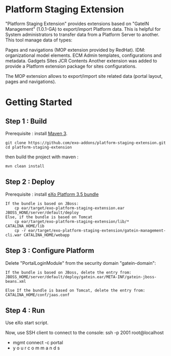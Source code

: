 Platform Staging Extension
===================

"Platform Staging Extension" provides extensions based on "GateIN Management" (1.0.1-GA) to export/import Platform data. This is helpful for System administrators to transfer data from a Platform Server to another.
This tool manage data of types:

Pages and navigations (MOP extension provided by RedHat).
IDM: organizational model elements.
ECM Admin templates, configurations and metadata.
Gadgets
Sites JCR Contents
Another extension was added to provide a Platform extension package for sites configurations.

The MOP extension allows to export/import site related data (portal layout, pages and navigations).

Getting Started
===============

Step 1 :  Build 
----------------

Prerequisite : install [Maven 3](http://maven.apache.org/download.html).

    git clone https://github.com/exo-addons/platform-staging-extension.git
    cd platform-staging-extension

then build the project with maven :

    mvn clean install

Step 2 : Deploy 
---------------

Prerequisite : install [eXo Platform 3.5 bundle](http://www.exoplatform.com/company/en/download-exo-platform)

	If the bundle is based on JBoss:
		cp ear/target/exo-platform-staging-extension.ear JBOSS_HONE/server/default/deploy
	Else, if the bundle is based on Tomcat
		cp ear/target/exo-platform-staging-extension/lib/* CATALINA_HOME/lib
		cp -r ear/target/exo-platform-staging-extension/gatein-management-cli.war CATALINA_HOME/webapp

Step 3 : Configure Platform
----------------------------

Delete "PortalLoginModule" from the security domain "gatein-domain":

	If the bundle is based on JBoss, delete the entry from:
	JBOSS_HOME/server/default/deploy/gatein.ear/META-INF/gatein-jboss-beans.xml

	Else If the bundle is based on Tomcat, delete the entry from:
	CATALINA_HOME/conf/jaas.conf

Step 4 : Run
------------

Use eXo start script.

Now, use SSH client to connect to the console:
 ssh -p 2001 root@localhost
 *  mgmt connect -c portal
 *  y o u r  c o m m a n d s
